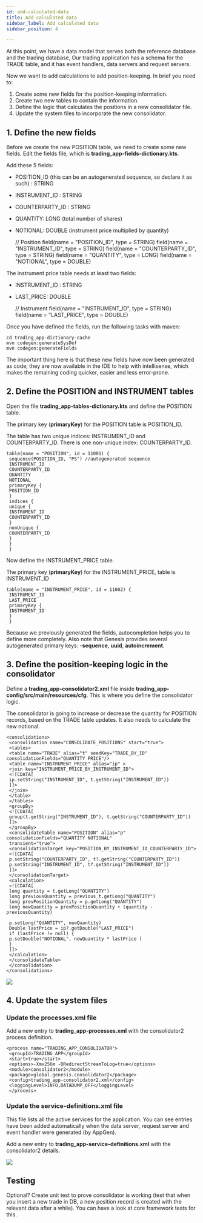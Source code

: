 ```yaml
---
id: add-calculated-data
title: Add calculated data
sidebar_label: Add calculated data
sidebar_position: 4

---
```

At this point, we have a data model that serves both the reference database and the trading database, Our trading application has  a schema for the TRADE table, and it has event handlers, data servers and request servers.

Now we want to add calculations to add position-keeping. In brief you need to:

1. Create some new fields for the position-keeping information.
2. Create two new tables to contain the information.
3. Define the logic that calculates the positions in a new consolidator file.
4. Update the system files to incorporate the new consolidator.

## 1. Define the new fields

Before we create the new POSITION table, we need to create some new fields. Edit the fields file, which is **trading_app-fields-dictionary.kts**.

Add these 5 fields:

* POSITION_ID (this can be an autogenerated sequence, so declare it as such) : STRING
* INSTRUMENT_ID : STRING
* COUNTERPARTY_ID : STRING
* QUANTITY: LONG (total number of shares)
* NOTIONAL: DOUBLE (instrument price multiplied by quantity)

  // Position
  field(name = "POSITION_ID", type = STRING)
  field(name = "INSTRUMENT_ID", type = STRING)
  field(name = "COUNTERPARTY_ID", type = STRING)
  field(name = "QUANTITY", type = LONG)
  field(name = "NOTIONAL", type = DOUBLE)

The instrument price table needs at least two fields:

* INSTRUMENT_ID : STRING
* LAST_PRICE: DOUBLE

  // Instrument
  field(name = "INSTRUMENT_ID", type = STRING)
  field(name = "LAST_PRICE", type = DOUBLE)

Once you have defined the fields, run the following tasks with maven:

    cd trading_app-dictionary-cache
    mvn codegen:generateSysDef
    mvn codegen:generateFields

The important thing here is that these new fields have now been generated as code; they are now available in the IDE to help with intellisense, which makes the remaining coding quicker, easier and less error-prone.

## 2. Define the POSITION and INSTRUMENT tables

Open the file **trading_app-tables-dictionary.kts** and define the POSITION table.

The primary key (**primaryKey**) for the POSITION table is POSITION_ID.

The table has two unique indices: INSTRUMENT_ID and COUNTERPARTY_ID. There is one non-unique index: COUNTERPARTY_ID.

    table(name = "POSITION", id = 11001) {
     sequence(POSITION_ID, "PS") //autogenerated sequence
     INSTRUMENT_ID
     COUNTERPARTY_ID
     QUANTITY
     NOTIONAL
     primaryKey {
     POSITION_ID
     }
     indices {
     unique {
     INSTRUMENT_ID
     COUNTERPARTY_ID
     }
     nonUnique {
     COUNTERPARTY_ID
     }
     }
     }

Now define the INSTRUMENT_PRICE table.

The primary key (**primaryKey**) for the INSTRUMENT_PRICE, table is INSTRUMENT_ID

    table(name = "INSTRUMENT_PRICE", id = 11002) {
     INSTRUMENT_ID
     LAST_PRICE
     primaryKey {
     INSTRUMENT_ID
     }
     }

Because we previously generated the fields, autocompletion helps you to define more completely. Also note that Genesis provides several autogenerated primary keys: -**sequence**, **uuid**, **autoincrement**.

## 3. Define the position-keeping logic in the consolidator

Define a **trading_app-consolidator2.xml** file inside **trading_app-config/src/main/resources/cfg**. This is where you define the consolidator logic.

The consolidator is going to increase or decrease the quantity for POSITION records, based on the TRADE table updates. It also needs to calculate the new notional.

    <consolidations>
     <consolidation name="CONSOLIDATE_POSITIONS" start="true">
     <tables>
     <table name="TRADE" alias="t" seedKey="TRADE_BY_ID" consolidationFields="QUANTITY PRICE"/>
     <table name="INSTRUMENT_PRICE" alias="ip" >
     <join key="INSTRUMENT_PRICE_BY_INSTRUMENT_ID">
     <![CDATA[
     ip.setString("INSTRUMENT_ID", t.getString("INSTRUMENT_ID"))
     ]]>
     </join>
     </table>
     </tables>
     <groupBy>
     <![CDATA[
     group(t.getString("INSTRUMENT_ID"), t.getString("COUNTERPARTY_ID"))
     ]]>
     </groupBy>
     <consolidateTable name="POSITION" alias="p" consolidationFields="QUANTITY NOTIONAL"
     transient="true">
     <consolidationTarget key="POSITION_BY_INSTRUMENT_ID_COUNTERPARTY_ID">
     <![CDATA[
     p.setString("COUNTERPARTY_ID", t?.getString("COUNTERPARTY_ID"))
     p.setString("INSTRUMENT_ID", t?.getString("INSTRUMENT_ID"))
     ]]>
     </consolidationTarget>
     <calculation>
     <![CDATA[
     long quantity = t.getLong("QUANTITY")
     long previousQuantity = previous_t.getLong("QUANTITY")
     long prevPositionQuantity = p.getLong("QUANTITY")
     long newQuantity = prevPositionQuantity + (quantity - previousQuantity)
     
     p.setLong("QUANTITY", newQuantity)
     Double lastPrice = ip?.getDouble("LAST_PRICE")
     if (lastPrice != null) {
     p.setDouble("NOTIONAL", newQuantity * lastPrice )
     }
     ]]>
     </calculation>
     </consolidateTable>
     </consolidation>
    </consolidations>

![](/img/consolidator-logic-consolidate-positions.png)

## 4. Update the system files

### Update the processes.xml file

Add a new entry to **trading_app-processes.xml** with the consolidator2 process definition.

    <process name="TRADING_APP_CONSOLIDATOR">
     <groupId>TRADING_APP</groupId>
     <start>true</start>
     <options>-Xmx256m -DRedirectStreamToLog=true</options>
     <module>consolidator2</module>
     <package>global.genesis.consolidator2</package>
     <config>trading_app-consolidator2.xml</config>
     <loggingLevel>INFO,DATADUMP_OFF</loggingLevel>
     </process>

### Update the service-definitions.xml file

This file lists all the active services for the application. You can see entries have been added automatically when the data server, request server and event handler were generated (by AppGen).

Add a new entry to **trading_app-service-definitions.xml** with the consolidator2 details.

![](/img/add-to-service-defininitions.png)

## Testing

Optional? Create unit test to prove consolidator is working (test that when you insert a new trade in DB, a new position record is created with the relevant data after a while). You can have a look at core framework tests for this.
